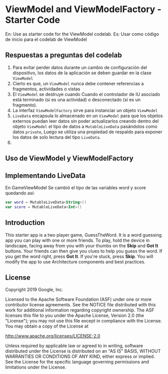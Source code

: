 ViewModel and ViewModelFactory - Starter Code
==================================
En:
Use as starter code for the ViewModel codelab.
Es:
Usar como código de inicio para el codelab de ViewModel

Respuestas a preguntas del codelab
---------------------------------

1. Para evitar perder datos durante un cambio de configuración del dispositivo, los datos de la aplicación se deben guardar en la clase `ViewModel`
2. Cierto es que, un `ViewModel` nunca debe contener referencias a fragmentos, actividades o vistas
3. El `ViewModel` se destruye cuando Cuando el controlador de IU asociado está terminado (si es una actividad) o desconectado (si es un fragmento).
4. La interfaz `ViewModelFactory` sirve para instanciar un objeto `ViewModel`
5. `LiveData` encapsula lo almacenado en un `ViewModel` para que los objetos externos puedan leer datos sin poder actualizarlos creando dentro del objeto `ViewModel` el tipo de datos a `MutableLiveData` pasándolos como datos `private`, Luego se utiliza una propiedad de respaldo para exponer los datos de solo lectura del tipo `LiveData`.
6. 
Uso de ViewModel y ViewModelFactory
-----------------------------------


Implementando LiveData
----------------------

En GameViewModel Se cambió el tipo de las variables word y score quedando así:
~~~ kotlin
var word = MutableLiveData<String>()
var score = MutableLiveData<Int>()
~~~



Introduction
------------

This starter app is a two player game, GuessTheWord. It is a word guessing app you can play with one or more friends. To play, hold the device in landscape, facing away from you with your thumbs on the **Skip** and **Got It** buttons. Your friends can then give you clues to help you guess the word. If you get the word right, press **Got It**. If you're stuck, press **Skip**.
You will modify the app to use Architecture components and best practices.

License
-------

Copyright 2019 Google, Inc.

Licensed to the Apache Software Foundation (ASF) under one or more contributor
license agreements.  See the NOTICE file distributed with this work for
additional information regarding copyright ownership.  The ASF licenses this
file to you under the Apache License, Version 2.0 (the "License"); you may not
use this file except in compliance with the License.  You may obtain a copy of
the License at

  http://www.apache.org/licenses/LICENSE-2.0

Unless required by applicable law or agreed to in writing, software
distributed under the License is distributed on an "AS IS" BASIS, WITHOUT
WARRANTIES OR CONDITIONS OF ANY KIND, either express or implied.  See the
License for the specific language governing permissions and limitations under
the License.
